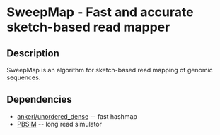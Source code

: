 # SweepMap - Fast and accurate sketch-based read mapper

## Description

SweepMap is an algorithm for sketch-based read mapping of genomic sequences.

## Dependencies

* [ankerl/unordered_dense](https://github.com/martinus/unordered_dense) -- fast hashmap
* [PBSIM](https://github.com/pfaucon/PBSIM-PacBio-Simulator) -- long read simulator
